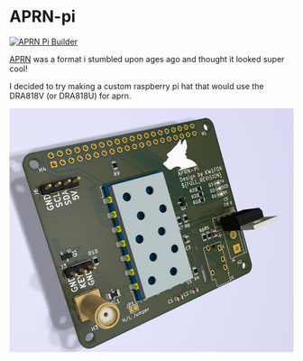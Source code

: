 # APRN-pi

[![APRN Pi Builder](https://github.com/KenwoodFox/APRN-pi/actions/workflows/aprn-pi_builder.yml/badge.svg)](https://github.com/KenwoodFox/APRN-pi/actions/workflows/aprn-pi_builder.yml)

[APRN](http://www.aprs.org/aprn.html) was a format i stumbled upon ages ago and thought it looked super cool!

I decided to try making a custom raspberry pi hat that would use the DRA818V (or DRA818U) for aprn.


![image](Renders/3DRender.png)
